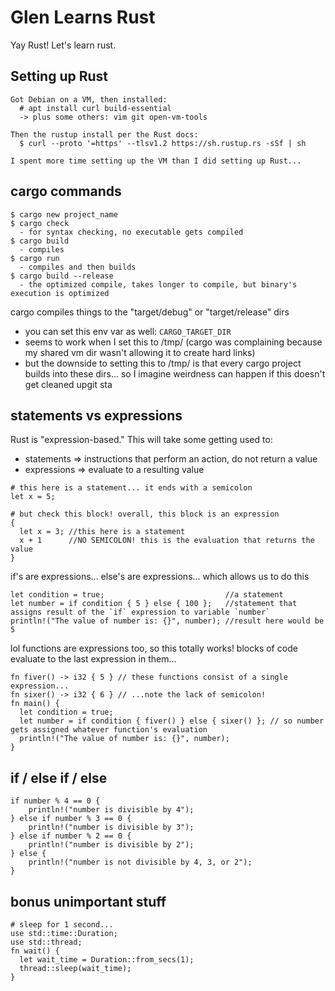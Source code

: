 # Glen Learns Rust
Yay Rust! Let's learn rust.

## Setting up Rust
```
Got Debian on a VM, then installed:
  # apt install curl build-essential
  -> plus some others: vim git open-vm-tools

Then the rustup install per the Rust docs:
  $ curl --proto '=https' --tlsv1.2 https://sh.rustup.rs -sSf | sh

I spent more time setting up the VM than I did setting up Rust...
```

## cargo commands
```
$ cargo new project_name
$ cargo check
  - for syntax checking, no executable gets compiled
$ cargo build
  - compiles
$ cargo run
  - compiles and then builds
$ cargo build --release
  - the optimized compile, takes longer to compile, but binary's execution is optimized
```
cargo compiles things to the "target/debug" or "target/release" dirs
- you can set this env var as well: `CARGO_TARGET_DIR`
- seems to work when I set this to /tmp/ (cargo was complaining because my shared vm dir wasn't allowing it to create hard links)
- but the downside to setting this to /tmp/ is that every cargo project builds into these dirs... so I imagine weirdness can happen if this doesn't get cleaned upgit sta

## statements vs expressions
Rust is "expression-based." This will take some getting used to:
* statements => instructions that perform an action, do not return a value
* expressions => evaluate to a resulting value

```
# this here is a statement... it ends with a semicolon
let x = 5;

# but check this block! overall, this block is an expression
{
  let x = 3; //this here is a statement
  x + 1      //NO SEMICOLON! this is the evaluation that returns the value
}
```

if's are expressions...
else's are expressions...
which allows us to do this
```
let condition = true;                           //a statement
let number = if condition { 5 } else { 100 };   //statement that assigns result of the `if` expression to variable `number`
println!("The value of number is: {}", number); //result here would be 5
```

lol functions are expressions too, so this totally works! blocks of code evaluate to the last expression in them...
```
fn fiver() -> i32 { 5 } // these functions consist of a single expression...
fn sixer() -> i32 { 6 } // ...note the lack of semicolon!
fn main() {
  let condition = true;
  let number = if condition { fiver() } else { sixer() }; // so number gets assigned whatever function's evaluation
  println!("The value of number is: {}", number);
}
```

## if / else if / else
```
if number % 4 == 0 {
    println!("number is divisible by 4");
} else if number % 3 == 0 {
    println!("number is divisible by 3");
} else if number % 2 == 0 {
    println!("number is divisible by 2");
} else {
    println!("number is not divisible by 4, 3, or 2");
}
```

## bonus unimportant stuff
```
# sleep for 1 second...
use std::time::Duration;
use std::thread;
fn wait() {
  let wait_time = Duration::from_secs(1);
  thread::sleep(wait_time);
}
```